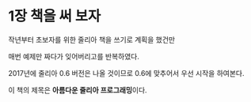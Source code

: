 # 1장 책을 써 보자

작년부터 초보자를 위한 줄리아 책을 쓰기로 계획을 했건만

매번 예제만 짜다가 잊어버리고를 반복하였다.

2017년에 줄리아 0.6 버전은 나올 것이므로 0.6에 맞추어서 우선 시작을 하여본다.

이 책의 제목은 **아름다운 줄리아 프로그래밍**이다.

